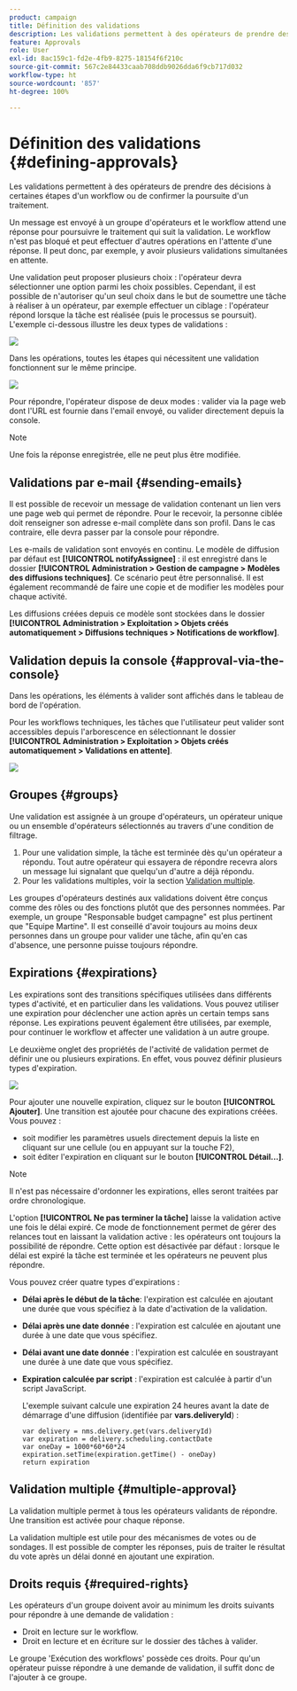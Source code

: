 ```yaml
---
product: campaign
title: Définition des validations
description: Les validations permettent à des opérateurs de prendre des décisions à certaines étapes dʼun workflow ou de confirmer la poursuite dʼun traitement.
feature: Approvals
role: User
exl-id: 8ac159c1-fd2e-4fb9-8275-18154f6f210c
source-git-commit: 567c2e84433caab708ddb9026dda6f9cb717d032
workflow-type: ht
source-wordcount: '857'
ht-degree: 100%

---
```


# Définition des validations {#defining-approvals}



Les validations permettent à des opérateurs de prendre des décisions à certaines étapes d&#39;un workflow ou de confirmer la poursuite d&#39;un traitement.

Un message est envoyé à un groupe d&#39;opérateurs et le workflow attend une réponse pour poursuivre le traitement qui suit la validation. Le workflow n&#39;est pas bloqué et peut effectuer d&#39;autres opérations en l&#39;attente d&#39;une réponse. Il peut donc, par exemple, y avoir plusieurs validations simultanées en attente.

Une validation peut proposer plusieurs choix : l&#39;opérateur devra sélectionner une option parmi les choix possibles. Cependant, il est possible de n&#39;autoriser qu&#39;un seul choix dans le but de soumettre une tâche à réaliser à un opérateur, par exemple effectuer un ciblage : l&#39;opérateur répond lorsque la tâche est réalisée (puis le processus se poursuit). L&#39;exemple ci-dessous illustre les deux types de validations :

![](assets/validation-1.png)

Dans les opérations, toutes les étapes qui nécessitent une validation fonctionnent sur le même principe.

![](assets/validation-1-in-op.png)

Pour répondre, l&#39;opérateur dispose de deux modes : valider via la page web dont l&#39;URL est fournie dans l&#39;email envoyé, ou valider directement depuis la console.

>[!NOTE]
>
>Une fois la réponse enregistrée, elle ne peut plus être modifiée.

## Validations par e-mail {#sending-emails}

Il est possible de recevoir un message de validation contenant un lien vers une page web qui permet de répondre. Pour le recevoir, la personne ciblée doit renseigner son adresse e-mail complète dans son profil. Dans le cas contraire, elle devra passer par la console pour répondre.

Les e-mails de validation sont envoyés en continu. Le modèle de diffusion par défaut est **[!UICONTROL notifyAssignee]** : il est enregistré dans le dossier **[!UICONTROL Administration > Gestion de campagne > Modèles des diffusions techniques]**. Ce scénario peut être personnalisé. Il est également recommandé de faire une copie et de modifier les modèles pour chaque activité.

Les diffusions créées depuis ce modèle sont stockées dans le dossier **[!UICONTROL Administration > Exploitation > Objets créés automatiquement > Diffusions techniques > Notifications de workflow]**.

## Validation depuis la console {#approval-via-the-console}

Dans les opérations, les éléments à valider sont affichés dans le tableau de bord de l&#39;opération.

Pour les workflows techniques, les tâches que l&#39;utilisateur peut valider sont accessibles depuis l&#39;arborescence en sélectionnant le dossier **[!UICONTROL Administration > Exploitation > Objets créés automatiquement > Validations en attente]**.

![](assets/validation-node.png)

## Groupes {#groups}

Une validation est assignée à un groupe d&#39;opérateurs, un opérateur unique ou un ensemble d&#39;opérateurs sélectionnés au travers d&#39;une condition de filtrage.

1. Pour une validation simple, la tâche est terminée dès qu&#39;un opérateur a répondu. Tout autre opérateur qui essayera de répondre recevra alors un message lui signalant que quelqu&#39;un d&#39;autre a déjà répondu.
1. Pour les validations multiples, voir la section [Validation multiple](#multiple-approval).

Les groupes d&#39;opérateurs destinés aux validations doivent être conçus comme des rôles ou des fonctions plutôt que des personnes nommées. Par exemple, un groupe &quot;Responsable budget campagne&quot; est plus pertinent que &quot;Equipe Martine&quot;. Il est conseillé d&#39;avoir toujours au moins deux personnes dans un groupe pour valider une tâche, afin qu&#39;en cas d&#39;absence, une personne puisse toujours répondre.

## Expirations {#expirations}

Les expirations sont des transitions spécifiques utilisées dans différents types d&#39;activité, et en particulier dans les validations. Vous pouvez utiliser une expiration pour déclencher une action après un certain temps sans réponse. Les expirations peuvent également être utilisées, par exemple, pour continuer le workflow et affecter une validation à un autre groupe.

Le deuxième onglet des propriétés de l&#39;activité de validation permet de définir une ou plusieurs expirations. En effet, vous pouvez définir plusieurs types d&#39;expiration.

![](assets/expiration.png)

Pour ajouter une nouvelle expiration, cliquez sur le bouton **[!UICONTROL Ajouter]**. Une transition est ajoutée pour chacune des expirations créées. Vous pouvez :

* soit modifier les paramètres usuels directement depuis la liste en cliquant sur une cellule (ou en appuyant sur la touche F2),
* soit éditer l&#39;expiration en cliquant sur le bouton **[!UICONTROL Détail...]**.

>[!NOTE]
>
>Il n&#39;est pas nécessaire d&#39;ordonner les expirations, elles seront traitées par ordre chronologique.

L&#39;option **[!UICONTROL Ne pas terminer la tâche]** laisse la validation active une fois le délai expiré. Ce mode de fonctionnement permet de gérer des relances tout en laissant la validation active : les opérateurs ont toujours la possibilité de répondre. Cette option est désactivée par défaut : lorsque le délai est expiré la tâche est terminée et les opérateurs ne peuvent plus répondre.

Vous pouvez créer quatre types d&#39;expirations :

* **Délai après le début de la tâche**: l&#39;expiration est calculée en ajoutant une durée que vous spécifiez à la date d&#39;activation de la validation.
* **Délai après une date donnée** : l&#39;expiration est calculée en ajoutant une durée à une date que vous spécifiez.
* **Délai avant une date donnée** : l&#39;expiration est calculée en soustrayant une durée à une date que vous spécifiez.
* **Expiration calculée par script** : l&#39;expiration est calculée à partir d&#39;un script JavaScript.

  L&#39;exemple suivant calcule une expiration 24 heures avant la date de démarrage d&#39;une diffusion (identifiée par **vars.deliveryId**) :

  ```
  var delivery = nms.delivery.get(vars.deliveryId)
  var expiration = delivery.scheduling.contactDate
  var oneDay = 1000*60*60*24
  expiration.setTime(expiration.getTime() - oneDay)
  return expiration
  ```

## Validation multiple {#multiple-approval}

La validation multiple permet à tous les opérateurs validants de répondre. Une transition est activée pour chaque réponse.

La validation multiple est utile pour des mécanismes de votes ou de sondages. Il est possible de compter les réponses, puis de traiter le résultat du vote après un délai donné en ajoutant une expiration.

## Droits requis {#required-rights}

Les opérateurs d&#39;un groupe doivent avoir au minimum les droits suivants pour répondre à une demande de validation :

* Droit en lecture sur le workflow.
* Droit en lecture et en écriture sur le dossier des tâches à valider.

Le groupe &#39;Exécution des workflows&#39; possède ces droits. Pour qu&#39;un opérateur puisse répondre à une demande de validation, il suffit donc de l&#39;ajouter à ce groupe.
